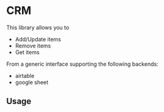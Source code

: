 # CRM

This library allows you to

* Add/Update items
* Remove items
* Get items

From a generic interface supporting the following backends:

* airtable
* google sheet

## Usage
